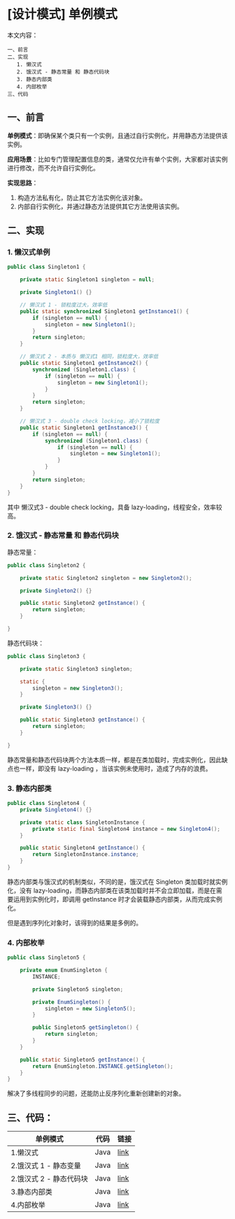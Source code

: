# [设计模式] 单例模式

本文内容：

```
一、前言
二、实现
   1. 懒汉式
   2. 饿汉式 - 静态常量 和 静态代码块
   3. 静态内部类
   4. 内部枚举
三、代码
```

## 一、前言

**单例模式**：即确保某个类只有一个实例，且通过自行实例化，并用静态方法提供该实例。

**应用场景**：比如专门管理配置信息的类，通常仅允许有单个实例，大家都对该实例进行修改，而不允许自行实例化。

**实现思路**：

1. 构造方法私有化，防止其它方法实例化该对象。
2. 内部自行实例化，并通过静态方法提供其它方法使用该实例。

## 二、实现

### 1. 懒汉式单例

```java
public class Singleton1 {

    private static Singleton1 singleton = null;

    private Singleton1() {}

    // 懒汉式 1 - 锁粒度过大，效率低
    public static synchronized Singleton1 getInstance1() {
        if (singleton == null) {
            singleton = new Singleton1();
        }
        return singleton;
    }

    // 懒汉式 2 - 本质与 懒汉式1 相同，锁粒度大，效率低
    public static Singleton1 getInstance2() {
        synchronized (Singleton1.class) {
            if (singleton == null) {
                singleton = new Singleton1();
            }
        }
        return singleton;
    }

    // 懒汉式 3 - double check locking，减小了锁粒度
    public static Singleton1 getInstance3() {
        if (singleton == null) {
            synchronized (Singleton1.class) {
                if (singleton == null) {
                    singleton = new Singleton1();
                }
            }
        }
        return singleton;
    }
}
```

其中 懒汉式3 - double check locking，具备 lazy-loading，线程安全，效率较高。

### 2. 饿汉式 - 静态常量 和 静态代码块

静态常量：

```java
public class Singleton2 {

    private static Singleton2 singleton = new Singleton2();

    private Singleton2() {}

    public static Singleton2 getInstance() {
        return singleton;
    }

}
```

静态代码块：

```java
public class Singleton3 {

    private static Singleton3 singleton;

    static {
        singleton = new Singleton3();
    }

    private Singleton3() {}

    public static Singleton3 getInstance() {
        return singleton;
    }

}
```

静态常量和静态代码块两个方法本质一样，都是在类加载时，完成实例化，因此缺点也一样，即没有 lazy-loading ，当该实例未使用时，造成了内存的浪费。

### 3. 静态内部类

```java
public class Singleton4 {
    private Singleton4() {}

    private static class SingletonInstance {
        private static final Singleton4 instance = new Singleton4();
    }

    public static Singleton4 getInstance() {
        return SingletonInstance.instance;
    }
}
```

静态内部类与饿汉式的机制类似，不同的是，饿汉式在 Singleton 类加载时就实例化，没有 lazy-loading，而静态内部类在该类加载时并不会立即加载，而是在需要运用到实例化时，即调用 getInstance 时才会装载静态内部类，从而完成实例化。

但是遇到序列化对象时，该得到的结果是多例的。

### 4. 内部枚举

```java
public class Singleton5 {

    private enum EnumSingleton {
        INSTANCE;

        private Singleton5 singleton;

        private EnumSingleton() {
            singleton = new Singleton5();
        }

        public Singleton5 getSingleton() {
            return singleton;
        }
    }

    public static Singleton5 getInstance() {
        return EnumSingleton.INSTANCE.getSingleton();
    }
}
```

解决了多线程同步的问题，还能防止反序列化重新创建新的对象。

## 三、代码：

| 单例模式                | 代码 | 链接                        |
| ----------------------- | ---- | --------------------------- |
| 1.懒汉式                | Java | [link](src/Singleton1.java) |
| 2.饿汉式 1 - 静态变量   | Java | [link](src/Singleton2.java) |
| 2.饿汉式 2 - 静态代码块 | Java | [link](src/Singleton3.java) |
| 3.静态内部类            | Java | [link](src/Singleton4.java) |
| 4.内部枚举              | Java | [link](src/Singleton5.java) |



